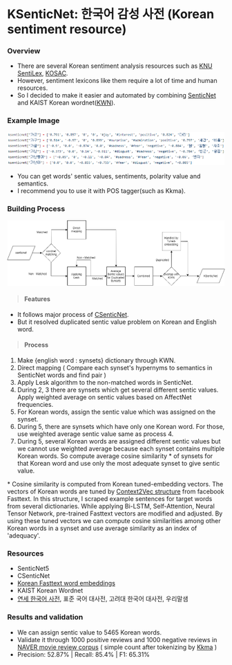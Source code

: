 # KSenticNet: 한국어 감성 사전 (Korean sentiment resource)

### Overview
- There are several Korean sentiment analysis resources such as [KNU SentiLex](https://github.com/park1200656/KnuSentiLex), [KOSAC](http://word.snu.ac.kr/kosac/).
- However, sentiment lexicons like them require a lot of time and human resources.
- So I decided to make it easier and automated by combining [SenticNet](https://sentic.net/) and KAIST Korean wordnet([KWN](http://wordnet.kaist.ac.kr/)).

### Example Image
![KSenticNet Example](/KSenticnetExample.png)
- You can get words' sentic values, sentiments, polarity value and semantics.
- I recommend you to use it with POS tagger(such as Kkma).

### Building Process
![KSenticNet Structure](/KsenticNetStructure.png)
> #### Features
- It follows major process of [CSenticNet](https://sentic.net/csenticnet.pdf).
- But it resolved duplicated sentic value problem on Korean and English word.
> #### Process
1. Make {english word : synsets} dictionary through KWN.
2. Direct mapping ( Compare each synset's hypernyms to semantics in SenticNet words and find pair )
3. Apply Lesk algorithm to the non-matched words in SenticNet.
4. During 2, 3 there are synsets which get several different sentic values. Apply weighted average on sentic values based on AffectNet frequencies.
5. For Korean words, assign the sentic value which was assigned on the synset.
6. During 5, there are synsets which have only one Korean word. For those, use weighted average sentic value same as process 4.
7. During 5, several Korean words are assigned different sentic values but we cannot use weighted average because each synset contains multiple Korean words. So compute average cosine similarity * of synsets for that Korean word and use only the most adequate synset to give sentic value.

\* Cosine similarity is computed from Korean tuned-embedding vectors. The vectors of Korean words are tuned by [Context2Vec structure](https://github.com/SenticNet/context2vec) from facebook Fasttext. In this structure, I scraped example sentences for target words from several dictionaries. While applying Bi-LSTM, Self-Attention, Neural Tensor Network, pre-trained Fasttext vectors are modified and adjusted. By using these tuned vectors we can compute cosine similarities among other Korean words in a synset and use average similarity as an index of 'adequacy'.

### Resources
- SenticNet5
- CSenticNet
- [Korean Fasttext word embeddings](https://fasttext.cc/docs/en/pretrained-vectors.html)
- KAIST Korean Wordnet
- [연세 한국어 사전](https://ilis.yonsei.ac.kr/ysdic/), 표준 국어 대사전, 고려대 한국어 대사전, 우리말샘

### Results and validation
- We can assign sentic value to 5465 Korean words.
- Validate it through 1000 positive reviews and 1000 negative reviews in [NAVER movie review corpus](https://github.com/e9t/nsmc) ( simple count after tokenizing by [Kkma](https://github.com/konlpy/kkma) )
- Precision: 52.87% | Recall: 85.4% | F1: 65.31%
